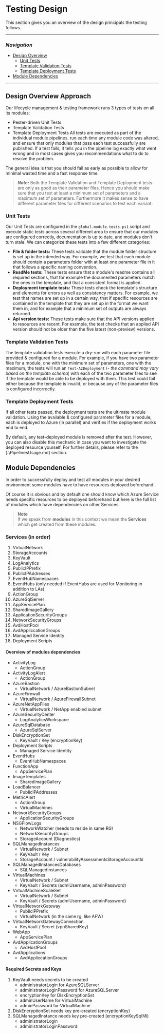 # Testing Design

This section gives you an overview of the design principals the testing follows.

---
### _Navigation_
- [Design Overview](#Design-Overview)
  - [Unit Tests](#unit-tests)
  - [Template Validation Tests](#template-validation-tests)
  - [Template Deployment Tests](#template-deployment-tests)
- [Module Dependencies](#Module-Dependencies)
---


## Design Overview  Approach

Our lifecycle management & testing framework runs 3 types of tests on all its modules:
- Pester-driven Unit Tests
- Template Validation Tests
- Template Deployment Tests
All tests are executed as part of the individual module pipelines, run each time any module code was altered, and ensure that only modules that pass each test successfully are published. If a test fails, it tells you in the pipeline log exactly what went wrong and in most cases gives you recommendations what to do to resolve the problem.

The general idea is that you should fail as early as possible to allow for minimal wasted time and a fast response time.

> ***Note:*** Both the Template Validation and Template Deployment tests are only as good as their parameter files. Hence you should make sure that you test at least a minimum set of parameters and a maximum set of parameters. Furthermore it makes sense to have different parameter files for different scenarios to test each variant.

### Unit Tests
Our Unit Tests are configured in the `global.module.tests.ps1` script and execute static tests across several different area to ensure that our modules are configured correctly, documentation is up to date, and modules don't turn stale.
We can categorize these tests into a few different categories:

- **File & folder tests:** These tests validate that the module folder structure is set up in the intended way. For example, we test that each module should contain a parameters folder with at least one parameter file in it that follows a specific naming convention.
- **ReadMe tests:** These tests ensure that a module's readme contains all required sections, that for example the documented parameters match the ones in the template, and that a consistent format is applied.
- **Deployment template tests:** These tests check the template's structure and elements for errors as well as consistency matters. For example, we test that names are set up in a certain way, that if specific resources are contained in the template that they are set up in the format we want them in, and for example that a minimum set of outputs are always returned.
- **Api version tests:** These tests make sure that the API versions applied to resources are recent. For example, the test checks that an applied API version should not be older than the five latest (non-preview) versions.

### Template Validation Tests
The template validation tests execute a dry-run with each parameter file provided & configured for a module. For example, if you have two parameter files for a module, one with the minimum set of parameters, one with the maximum, the tests will run an `Test-AzDeployment` (_- the command may vary based on the template schema_) with each of the two parameter files to see if the template would be able to be deployed with them. This test could fail either because the template is invalid, or because any of the parameter files is configured incorrectly.

### Template Deployment Tests
If all other tests passed, the deployment tests are the ultimate module validation. Using the available & configured parameter files for a module, each is deployed to Azure (in parallel) and verifies if the deployment works end to end.

By default, any test-deployed module is removed after the test. However, you can also disable this mechanic in case you want to investigate the deployed resource yourself. For further details, please refer to the (.\PipelinesUsage.md) section.

## Module Dependencies
In order to successfully deploy and test all modules in your desired environment some modules have to have resources deployed beforehand.

Of course it is obvious and by default one should know which Azure Service needs specific resources to be deployed beforehand but here is the full list of modules which have dependencies on other Services.

> **Note**<br>
If we speak from **modules** in this context we mean the **Services** which get created from these modules.

### Services (in order)
1. VirtualNetwork
1. StorageAccounts
1. KeyVault
1. LogAnalytics
1. PublicIPPrefix
1. PublicIPAddresses
1. EventHubNamespaces
1. EventHubs (only needed if EventHubs are used for Monitoring in addition to LAs)
1. ActionGroup
1. AzureSqlServer
1. AppServicePlan
1. SharedImageGallery
1. ApplicationSecurityGroups
1. NetworkSecurityGroups
1. AvdHostPool
1. AvdAppliccationGroups
1. Managed Service Identity
1. Deployment Scripts

#### Overview of modules dependencies

- ActivityLog
  - ActionGroup
- ActivityLogAlert
  - ActionGroup
- AzureBastion
  - VirtualNetwork / AzureBastionSubnet
- AzureFirewall
  - VirtualNetwork / AzureFirewallSubnet
- AzureNetAppFiles
  - VirtualNetwork / NetApp enabled subnet
- AzureSecurityCenter
  - LogAnalyticsWorkspace
- AzureSqlDatabase
  - AzureSqlServer
- DiskEncryptionSet
  - KeyVault / Key (encryptionKey)
- Deployment Scripts
  - Managed Service Identity
- EventHubs
  - EventHubNamespaces
- FunctionApp
  - AppServicePlan
- ImageTemplates
  - SharedImageGallery
- LoadBalancer
  - PublicIPAddresses
- MetricAlert
  - ActionGroup
  - VirtualMachines
- NetworkSecurityGroups
  - ApplicationSecurityGroups
- NSGFlowLogs
  - NetworkWatcher (needs to reside in same RG)
  - NetworkSecurityGroups
  - StorageAccount (Diagnostics)
- SQLManagedInstances
  - VirtualNetwork / Subnet
  - KeyVault / Key
  - StorageAccount / vulnerabilityAssessmentsStorageAccountId
- SQLManagedInstancesDatabases
  - SQLManagedInstances
- VirtualMachines
  - VirtualNetwork / Subnet
  - KeyVault / Secrets (admiUsername, adminPassword)
- VirtualMachineScaleSet
  - VirtualNetwork / Subnet
  - KeyVault / Secrets (admiUsername, adminPassword)
- VirtualNetworkGateway
  - PublicIPPrefix
  - VirtualNetwork (in the same rg, like AFW)
- VirtualNetworkGatewayConnection
  - KeyVault / Secret (vpnSharedKey)
- WebApp
  - AppServicePlan
- AvdApplicationGroups
  - AvdHostPool
- AvdApplications
  - AvdAppliccationGroups

#### Required Secrets and Keys

1. KeyVault needs secrets to be created
   - administratorLogin for AzureSQLServer
   - administratorLoginPassword for AzureSQLServer
   - encryptionKey for DiskEncryptionSet
   - adminUserName for VirtualMachine
   - adminPassword for VirtualMachine
1. DiskEncryptionSet needs key pre-created (encryptionKey)
1. SQLManagedInstance needs key pre-created (encryptionKeySqlMi)
   - administratorLogin
   - administratorLoginPassword
